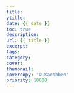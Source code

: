 ```yaml
---
title:
ytitle:
date: {{ date }}
toc: true
description:
url: {{ title }}
excerpt:
tags:
category:
cover:
thumbnail:
covercopy: '© Karobben'
priority: 10000
---
```



<style>
pre {
  background-color:#38393d;
  color: #5fd381;
}
</style>
